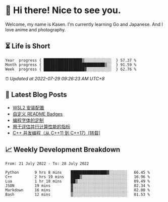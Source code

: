 <h1>👋 Hi there! Nice to see you.</h1>

Welcome, my name is Kasen. I’m currently learning Go and Japanese. And I love anime and photography.


## ⏳ Life is Short

<!-- Start of Time Progress Bar -->
``` text
Year  progress { █████████████████▒░░░░░░░░░░░░  } 57.37 %
Month progress { ███████████████████████████▒░░  } 91.59 %
Week  progress { ██████████████████▓░░░░░░░░░░░  } 62.76 %
```

⏰ *Updated at 2022-07-29 09:26:23 AM UTC+8*

<!-- End of Time Progress Bar -->

## 📝 Latest Blog Posts

<!-- BLOG-POST-LIST:START -->
- [WSL2 安装配置](https://blog.imkasen.com/wsl2-config.html)
- [自定义 README Badges](https://blog.imkasen.com/custom-readme-badges.html)
- [编程字体的定制](https://blog.imkasen.com/coding-fonts-configuration.html)
- [用于评估并行计算性能的指标](https://blog.imkasen.com/parallel-performance-metrics.html)
- [C++ 并发编程（从 C++11 到 C++17）[转载]](https://blog.imkasen.com/cpp-concurrency.html)
<!-- BLOG-POST-LIST:END -->

## 📈 Weekly Development Breakdown

<!--START_SECTION:waka-->

```text
From: 21 July 2022 - To: 28 July 2022

Python       9 hrs 8 mins    ████████████████▓░░░░░░░░   66.45 %
C++          2 hrs 19 mins   ████▒░░░░░░░░░░░░░░░░░░░░   16.96 %
Lua          1 hr 18 mins    ██▒░░░░░░░░░░░░░░░░░░░░░░   09.49 %
JSON         19 mins         ▓░░░░░░░░░░░░░░░░░░░░░░░░   02.34 %
Markdown     16 mins         ▓░░░░░░░░░░░░░░░░░░░░░░░░   02.00 %
Bash         12 mins         ▒░░░░░░░░░░░░░░░░░░░░░░░░   01.53 %
```

<!--END_SECTION:waka-->
